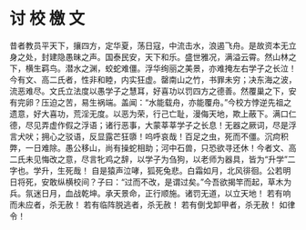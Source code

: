 # 讨 校 檄 文
 昔者教员平天下，攘四方，定华夏，荡日寇，中流击水，浪遏飞舟。是故资本无立身之处，封建隐愚昧之声。国泰民安，天下和乐。盛世雅况，满溢云霄。然山林之下，横生羁鸟。潜水之渊，蛟蛇难僵。浮华绚丽之美景，亦难掩左右学子之长泣！
 今有文、高二氏者，性非和睦，内实狂虚。罄南山之竹，书罪未穷；决东海之波，流恶难尽。文氏立法度以愚学子之慧耳，好喜功以罚四方之德善。然覆巢之下，安有完卵？压迫之苦，易生祸端。盖闻：“水能载舟，亦能覆舟。”今校方悖逆先祖之遗意，好大喜功，荒淫无度。以恶为荣，行己亡耻，漫侮天地，欺上蔽下。满口仁德，尽见弄虚作假之浮语；诸行恶事，大蒙莘莘学子之长息！无器之厥词，尽是浮言犬吠；拥心之驳语，反显露芒狂隳！呜呼哀哉！百足之虫，死而不僵。沉疴积弊，一日难除。愚公移山，尚有操蛇相助；河中石兽，只恐欲寻还休！今者文、高二氏未见悔改之意，尽言牝鸡之辞，以学子为刍狗，以老师为器具，皆为“升学”二字也。学升，生死哉！
 自是猿声泣哮，狐死兔悲。白霜如月，北风徘徊。公若明日将死，安敢纵横校间？子曰：“过而不改，是谓过矣。”今吾欲揭竿而起，草木为兵。氛迷日月，血战乾坤。承天景命，正行顺施。诸罚无道，以立天地！
 若有响而未应者，杀无赦！
 若有临阵脱逃者，杀无赦！
 若有倒戈卸甲者，杀无赦！
 如律令！